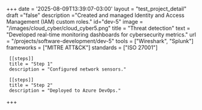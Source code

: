+++
date = '2025-08-09T13:39:07-03:00'
layout = "test_project_detail"
draft ="false"
description ="Created and managed Identity and Access Management (IAM) custom roles."
id="dev-5"
image = "/images/cloud_cyber/cloud_cyber5.png"
title = "Threat detection"
text = "Developed real-time monitoring dashboards for cybersecurity metrics."
url = "/projects/software-development/dev-5"
tools = ["Wireshark", "Splunk"]
frameworks = ["MITRE ATT&CK"]
standards = ["ISO 27001"]

     [[steps]] 
     title = "Step 1"
     description = "Configured network sensors."

     [[steps]] 
     title = "Step 2"
     description = "Deployed to Azure DevOps."

+++